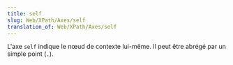 ```yaml
---
title: self
slug: Web/XPath/Axes/self
translation_of: Web/XPath/Axes/self
---
```

L'axe `self` indique le nœud de contexte lui-même. Il peut être abrégé par un simple point (`.`).

